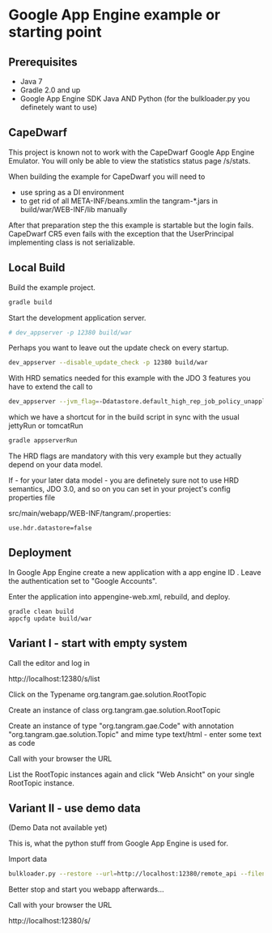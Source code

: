 Google App Engine example or starting point
===========================================

Prerequisites
-------------

* Java 7
* Gradle 2.0 and up
* Google App Engine SDK Java AND Python (for the bulkloader.py you definetely want to use)

CapeDwarf
---------

This project is known not to work with the CapeDwarf Google App Engine Emulator.
You will only be able to view the statistics status page /s/stats.

When building the example for CapeDwarf you will need to

- use spring as a DI environment
- to get rid of all META-INF/beans.xmlin the tangram-*.jars in build/war/WEB-INF/lib manually

After that preparation step the this example is startable but the login fails. 
CapeDwarf CR5 even fails with the exception that the UserPrincipal implementing 
class is not serializable.

Local Build
-----------

Build the example project.

```bash
gradle build
```

Start the development application server.

```bash
# dev_appserver -p 12380 build/war
```

Perhaps you want to leave out the update check on every startup.

```bash
dev_appserver --disable_update_check -p 12380 build/war
```

With HRD sematics needed for this example with the JDO 3 features you have to extend the call to

```bash
dev_appserver --jvm_flag=-Ddatastore.default_high_rep_job_policy_unapplied_job_pct=1  -p 12380 build/war
```

which we have a shortcut for in the build script in sync with the usual jettyRun or tomcatRun

```bash
gradle appserverRun
```

The HRD flags are mandatory with this very example but they actually depend on your data model.

If - for your later data model - you are definetely sure not to use HRD semantics, 
JDO 3.0, and so on you can set in your project's config properties file

src/main/webapp/WEB-INF/tangram/<application>.properties:
```
use.hdr.datastore=false
```

Deployment
----------

In Google App Engine create a new application with a app engine ID <aeid>. Leave 
the authentication set to "Google Accounts".

Enter the application <aeid> into appengine-web.xml, rebuild, and deploy.

```
gradle clean build
appcfg update build/war
```


Variant I - start with empty system
-----------------------------------

Call the editor and log in

http://localhost:12380/s/list

Click on the Typename org.tangram.gae.solution.RootTopic

Create an instance of class org.tangram.gae.solution.RootTopic

Create an instance of type "org.tangram.gae.Code" with annotation "org.tangram.gae.solution.Topic" and mime type text/html - enter some text as code 

Call with your browser the URL

List the RootTopic instances again and click "Web Ansicht" on your single RootTopic instance.


Variant II - use demo data
--------------------------

(Demo Data not available yet)

This is, what the python stuff from Google App Engine is used for.

Import data

```bash
bulkloader.py --restore --url=http://localhost:12380/remote_api --filename=gae-example.db
```

Better stop and start you webapp afterwards...

Call with your browser the URL

http://localhost:12380/s/
